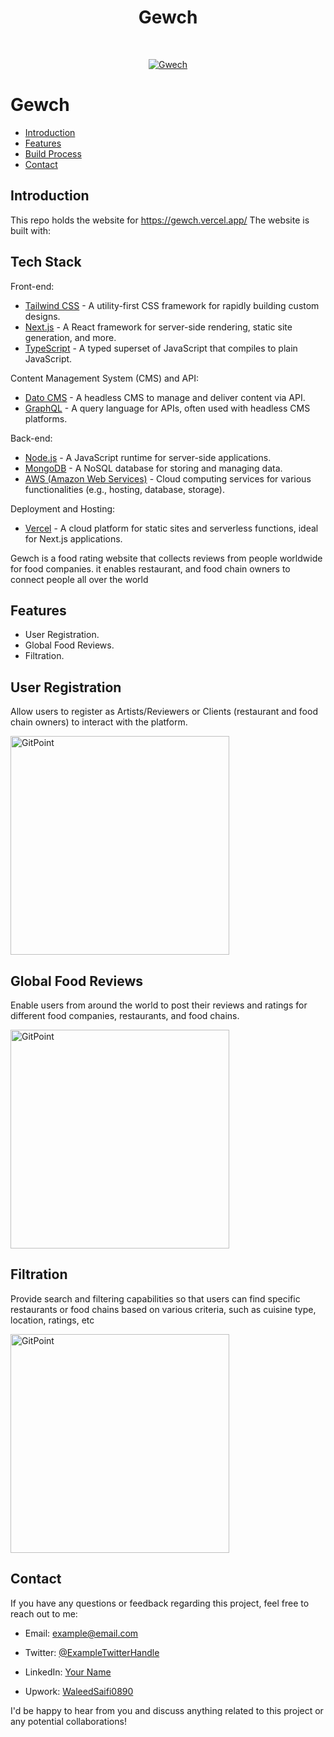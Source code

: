 <h1 align="center"> Gewch</h1> <br>
<p align="center">
  <a href="https://gitpoint.co/">
    <img alt="Gwech" title="Gewch" src="https://i.imgur.com/oz1tyKh.png" >
  </a>
</p>



# Gewch



- [Introduction](#introduction)
- [Features](#features)
- [Build Process](#build-process)
- [Contact](#contact)








## Introduction

This repo holds the website for https://gewch.vercel.app/ The website is built with:

## Tech Stack

Front-end:
- [Tailwind CSS](https://tailwindcss.com/) - A utility-first CSS framework for rapidly building custom designs.
- [Next.js](https://nextjs.org/) - A React framework for server-side rendering, static site generation, and more.
- [TypeScript](https://www.typescriptlang.org/) - A typed superset of JavaScript that compiles to plain JavaScript.

Content Management System (CMS) and API:
- [Dato CMS](https://www.datocms.com/) - A headless CMS to manage and deliver content via API.
- [GraphQL](https://graphql.org/) - A query language for APIs, often used with headless CMS platforms.

Back-end:
- [Node.js](https://nodejs.org/) - A JavaScript runtime for server-side applications.
- [MongoDB](https://www.mongodb.com/) - A NoSQL database for storing and managing data.
- [AWS (Amazon Web Services)](https://aws.amazon.com/) - Cloud computing services for various functionalities (e.g., hosting, database, storage).

Deployment and Hosting:
- [Vercel](https://vercel.com/) - A cloud platform for static sites and serverless functions, ideal for Next.js applications.



Gewch is a food rating website that collects reviews from people worldwide for food companies. it enables restaurant, and food chain owners to connect people all over the world

## Features

- User Registration.
- Global Food Reviews.
- Filtration.


## User Registration

Allow users to register as Artists/Reviewers or Clients (restaurant and food chain owners) to interact with the platform.

 <img alt="GitPoint" title="GitPoint" src="https://i.imgur.com/oz1tyKh.png" width="350px" >



## Global Food Reviews

Enable users from around the world to post their reviews and ratings for different food companies, restaurants, and food chains.

 <img alt="GitPoint" title="GitPoint" src="https://i.imgur.com/oz1tyKh.png" width="350px" >


## Filtration

Provide search and filtering capabilities so that users can find specific restaurants or food chains based on various criteria, such as cuisine type, location, ratings, etc

 <img alt="GitPoint" title="GitPoint" src="https://i.imgur.com/oz1tyKh.png" width="350px" >





## Contact

If you have any questions or feedback regarding this project, feel free to reach out to me:

- Email: [example@email.com](mailto:example@email.com)
- Twitter: [@ExampleTwitterHandle](https://twitter.com/ExampleTwitterHandle)
- LinkedIn: [Your Name](https://www.linkedin.com/in/your-name/)

- Upwork: [WaleedSaifi0890](https://www.upwork.com/freelancers/waleedsaifi0890)


I'd be happy to hear from you and discuss anything related to this project or any potential collaborations!
